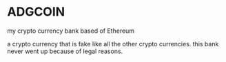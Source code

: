# ADGCOIN
my crypto currency bank based of Ethereum

a crypto currency that is fake like all the other crypto currencies.
this bank never went up because of legal reasons.
